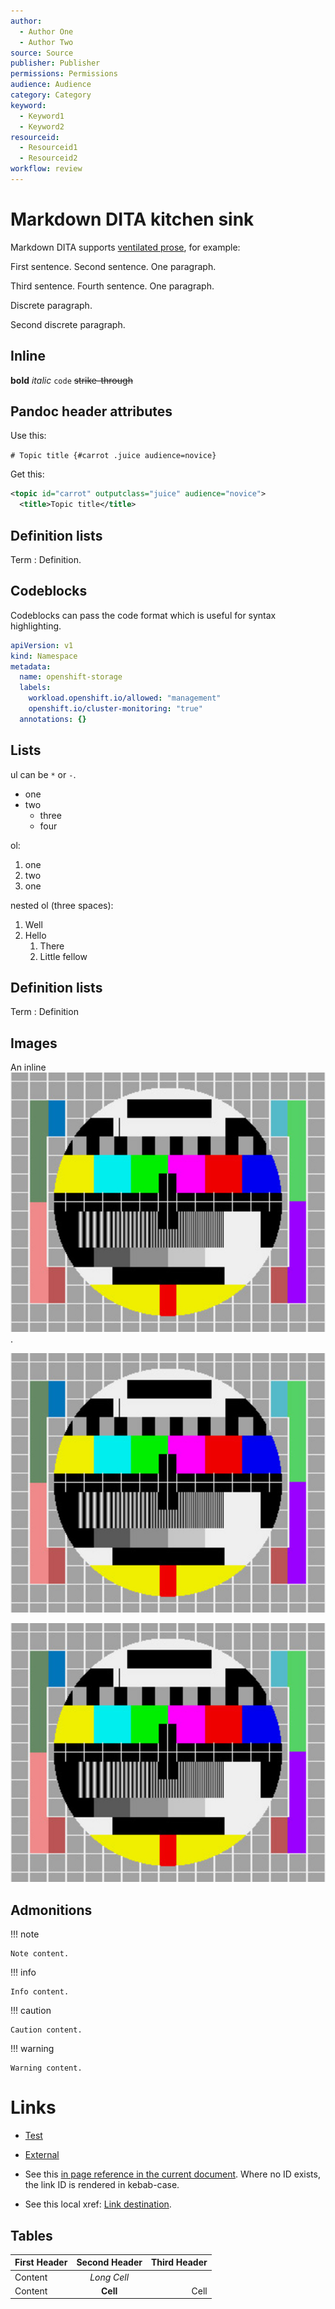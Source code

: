 ```yaml
---
author:
  - Author One
  - Author Two
source: Source
publisher: Publisher
permissions: Permissions
audience: Audience
category: Category
keyword:
  - Keyword1
  - Keyword2
resourceid:
  - Resourceid1
  - Resourceid2
workflow: review
---
```


# Markdown DITA kitchen sink

Markdown DITA supports [ventilated prose](https://asciidoctor.org/docs/asciidoc-recommended-practices/#one-sentence-per-line), for example:

First sentence.
Second sentence.
One paragraph.

Third sentence. Fourth sentence. One paragraph.

Discrete paragraph.

Second discrete paragraph.

## Inline

**bold**
_italic_
`code`
~~strike-through~~

<!-- Use HTML comments -->

## Pandoc header attributes

Use this:

`# Topic title {#carrot .juice audience=novice}`

Get this:

```xml
<topic id="carrot" outputclass="juice" audience="novice">
  <title>Topic title</title>
```

## Definition lists

Term
: Definition.

## Codeblocks

Codeblocks can pass the code format which is useful for syntax highlighting.

```yaml
apiVersion: v1
kind: Namespace
metadata:
  name: openshift-storage
  labels:
    workload.openshift.io/allowed: "management"
    openshift.io/cluster-monitoring: "true"
  annotations: {}
```

## Lists

ul can be `*` or `-`.

- one
- two
  - three
  - four

ol:

1. one
2. two
3. one

nested ol (three spaces):

1. Well
2. Hello
   1. There
   2. Little fellow

## Definition lists

Term
: Definition

## Images

An inline ![Alt](test.jpg).

![Alt](test.jpg)

![Alt](test.jpg "Title")

## Admonitions

!!! note

    Note content.

!!! info

    Info content.

!!! caution

    Caution content.

!!! warning

    Warning content.

# Links

* [Test](test.md)

* [External](http://www.example.com/test.html)

* See this [in page reference in the current document](#definition-lists).
Where no ID exists, the link ID is rendered in kebab-case.

* See this local xref: [Link destination](test2.md#link-destination).

## Tables

| First Header | Second Header | Third Header |
| ------------ | :-----------: | -----------: |
| Content      |  _Long Cell_  |              |
| Content      |   **Cell**    |         Cell |
